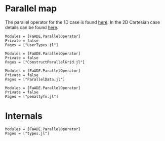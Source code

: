 # Parallel map


The parallel operator for the 1D case is found [here](https://arxiv.org/abs/2303.15447). In the 2D Cartesian case details can be found [here](https://arxiv.org/abs/2306.00423).



```@autodocs
Modules = [FaADE.ParallelOperator]
Private = false
Pages = ["UserTypes.jl"]
```





```@autodocs
Modules = [FaADE.ParallelOperator]
Private = false
Pages = ["ConstructParallelGrid.jl"]
```


```@autodocs
Modules = [FaADE.ParallelOperator]
Private = false
Pages = ["ParallelData.jl"]
```


```@autodocs
Modules = [FaADE.ParallelOperator]
Private = false
Pages = ["penaltyfn.jl"]
```


# Internals

```@autodocs
Modules = [FaADE.ParallelOperator]
Pages = ["types.jl"]
```